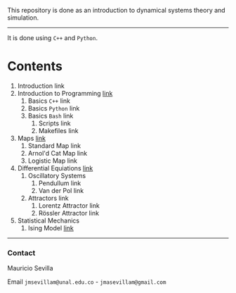 This repository is done as an introduction to dynamical systems theory and simulation.

---

It is done using `C++` and `Python`.

# Contents

1. Introduction link
1. Introduction to Programming [link](https://jmsevillam.github.io/Dynamical_Systems/Coding)
    1. Basics `C++` link
    1. Basics `Python` link 
    1. Basics `Bash` link
        1. Scripts link
        1. Makefiles link
1. Maps [link](https://jmsevillam.github.io/Dynamical_Systems/Maps/)
    1. Standard Map link
    1. Arnol'd Cat Map link 
    1. Logistic Map link
1. Differential Equiations [link](https://jmsevillam.github.io/Dynamical_Systems/ODE/)
    1. Oscillatory Systems
        1. Pendullum link
        1. Van der Pol link
    1. Attractors link
        1. Lorentz Attractor link
        1. Rössler Attractor link
1. Statistical Mechanics
    1. Ising Model [link](https://jmsevillam.github.io/Dynamical_Systems/Ising/)


---

### Contact

Mauricio Sevilla

Email `jmsevillam@unal.edu.co` - `jmasevillam@gmail.com`
